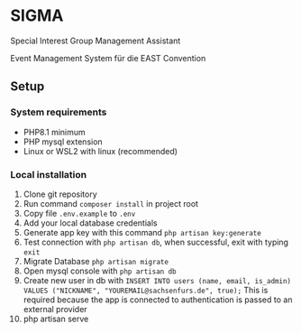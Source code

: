 # SIGMA
Special Interest Group Management Assistant

Event Management System für die EAST Convention

## Setup
### System requirements
- PHP8.1 minimum
- PHP mysql extension
- Linux or WSL2 with linux (recommended)

### Local installation
1. Clone git repository
2. Run command `composer install` in project root
3. Copy file `.env.example` to `.env`
4. Add your local database credentials
5. Generate app key with this command `php artisan key:generate`
6. Test connection with `php artisan db`, when successful, exit with typing `exit`
7. Migrate Database `php artisan migrate`
8. Open mysql console with `php artisan db`
9. Create new user in db with `INSERT INTO users (name, email, is_admin) VALUES ("NICKNAME", "YOUREMAIL@sachsenfurs.de", true);` This is required because the app is connected to authentication is passed to an external provider 
10. php artisan serve
